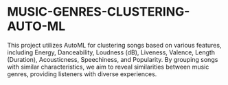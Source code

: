 # MUSIC-GENRES-CLUSTERING-AUTO-ML
This project utilizes AutoML for clustering songs based on various features, including Energy, Danceability, Loudness (dB), Liveness, Valence, Length (Duration), Acousticness, Speechiness, and Popularity. By grouping songs with similar characteristics, we aim to reveal similarities between music genres, providing listeners with diverse experiences.
